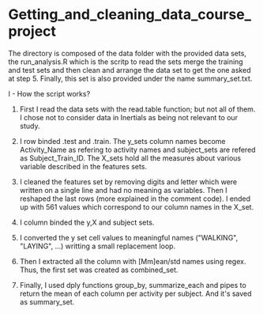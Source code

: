 # Getting_and_cleaning_data_course_project

The directory  is composed of the data folder with the provided data sets, the run_analysis.R which is the scritp to read the sets merge the training and test sets and then clean and arrange the data set to get the one asked at step 5. Finally, this set is also provided under the name summary_set.txt. 

I - How the script works? 

1) First I read the data sets with the read.table function; but not all of them. I chose not to 
consider data in Inertials as being not relevant to our study. 

2) I row binded <name>.test and <name>.train. The y_sets column names become Activity_Name as refering to activity names
and subject_sets are refered as Subject_Train_ID. 
The X_sets hold all the measures about various variable described in the features sets. 

3) I cleaned the features set by removing digits and letter which were written on a single line and had no meaning as variables. Then I reshaped the last rows (more explained in the comment code). I ended up with 561 values which correspond to our column names in the X_set. 

4) I column binded the y,X and subject sets. 

5) I converted the y set cell values to meaningful names ("WALKING", "LAYING", ...) writting a small replacement loop. 

6) Then I extracted all the column with [Mm]ean/std names using regex. 
Thus, the first set was created as combined_set. 

7) Finally, I used dply functions group_by, summarize_each and pipes to return the mean of each column per activity per subject. And it's saved as summary_set. 

